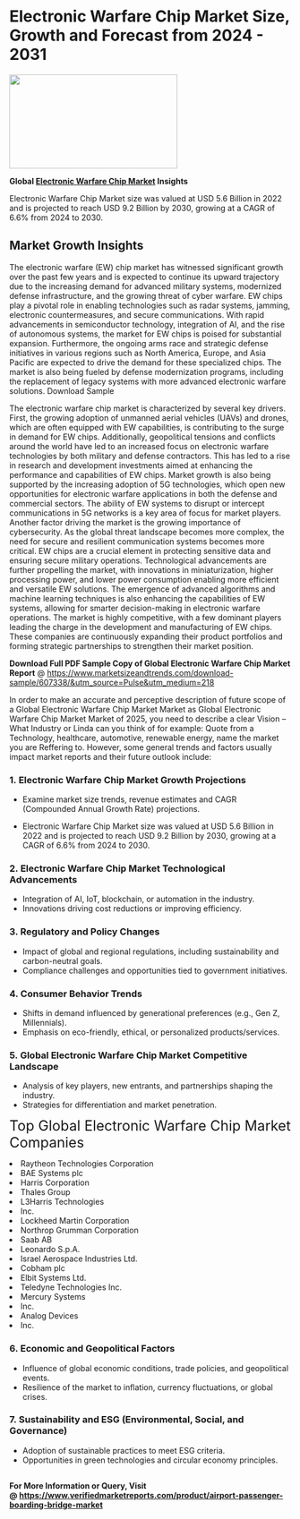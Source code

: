 <H1>Electronic Warfare Chip Market Size, Growth and Forecast from 2024 - 2031</H1><img class="aligncenter size-medium wp-image-584254" src="https://thirdeyenews.in/wp-content/uploads/2024/09/Global-Market-Research-300x168.jpeg" alt="" width="300" height="168" /><p><strong>Global&nbsp;<a href="https://www.marketsizeandtrends.com/download-sample/607338/&amp;utm_source=Pulse&amp;utm_medium=218">Electronic Warfare Chip Market</a> Insights</strong></p><p>Electronic Warfare Chip Market size was valued at USD 5.6 Billion in 2022 and is projected to reach USD 9.2 Billion by 2030, growing at a CAGR of 6.6% from 2024 to 2030.</p><p><h2>Market Growth Insights</h2> <p>The electronic warfare (EW) chip market has witnessed significant growth over the past few years and is expected to continue its upward trajectory due to the increasing demand for advanced military systems, modernized defense infrastructure, and the growing threat of cyber warfare. EW chips play a pivotal role in enabling technologies such as radar systems, jamming, electronic countermeasures, and secure communications. With rapid advancements in semiconductor technology, integration of AI, and the rise of autonomous systems, the market for EW chips is poised for substantial expansion. Furthermore, the ongoing arms race and strategic defense initiatives in various regions such as North America, Europe, and Asia Pacific are expected to drive the demand for these specialized chips. The market is also being fueled by defense modernization programs, including the replacement of legacy systems with more advanced electronic warfare solutions. Download Sample</p> <p>The electronic warfare chip market is characterized by several key drivers. First, the growing adoption of unmanned aerial vehicles (UAVs) and drones, which are often equipped with EW capabilities, is contributing to the surge in demand for EW chips. Additionally, geopolitical tensions and conflicts around the world have led to an increased focus on electronic warfare technologies by both military and defense contractors. This has led to a rise in research and development investments aimed at enhancing the performance and capabilities of EW chips. Market growth is also being supported by the increasing adoption of 5G technologies, which open new opportunities for electronic warfare applications in both the defense and commercial sectors. The ability of EW systems to disrupt or intercept communications in 5G networks is a key area of focus for market players. Another factor driving the market is the growing importance of cybersecurity. As the global threat landscape becomes more complex, the need for secure and resilient communication systems becomes more critical. EW chips are a crucial element in protecting sensitive data and ensuring secure military operations. Technological advancements are further propelling the market, with innovations in miniaturization, higher processing power, and lower power consumption enabling more efficient and versatile EW solutions. The emergence of advanced algorithms and machine learning techniques is also enhancing the capabilities of EW systems, allowing for smarter decision-making in electronic warfare operations. The market is highly competitive, with a few dominant players leading the charge in the development and manufacturing of EW chips. These companies are continuously expanding their product portfolios and forming strategic partnerships to strengthen their market position. </p><p><span class=""><strong>Download Full PDF Sample Copy of Global Electronic Warfare Chip Market Report</strong> @ <a href="https://www.marketsizeandtrends.com/download-sample/607338/&amp;utm_source=Pulse&amp;utm_medium=218" target="_blank">https://www.marketsizeandtrends.com/download-sample/607338/&amp;utm_source=Pulse&amp;utm_medium=218</a></span></p><p>In order to make an accurate and perceptive description of future scope of a Global&nbsp;Electronic Warfare Chip Market Market as Global&nbsp;Electronic Warfare Chip Market Market of 2025, you need to describe a clear Vision &ndash; What Industry or Linda can you think of for example: Quote from a Technology, healthcare, automotive, renewable energy, name the market you are Reffering to. However, some general trends and factors usually impact market reports and their future outlook include:</p><h3>1.&nbsp;<strong>Electronic Warfare Chip Market Growth Projections</strong></h3><ul><li>Examine market size trends, revenue estimates and CAGR (Compounded Annual Growth Rate) projections.</li><li><p>Electronic Warfare Chip Market size was valued at USD 5.6 Billion in 2022 and is projected to reach USD 9.2 Billion by 2030, growing at a CAGR of 6.6% from 2024 to 2030.</p></li></ul><h3>2.&nbsp;<strong>Electronic Warfare Chip Market Technological Advancements</strong></h3><ul><li>Integration of AI, IoT, blockchain, or automation in the industry.</li><li>Innovations driving cost reductions or improving efficiency.</li></ul><h3>3.&nbsp;<strong>Regulatory and Policy Changes</strong></h3><ul><li>Impact of global and regional regulations, including sustainability and carbon-neutral goals.</li><li>Compliance challenges and opportunities tied to government initiatives.</li></ul><h3>4.&nbsp;<strong>Consumer Behavior Trends</strong></h3><ul><li>Shifts in demand influenced by generational preferences (e.g., Gen Z, Millennials).</li><li>Emphasis on eco-friendly, ethical, or personalized products/services.</li></ul><h3>5.&nbsp;<strong>Global Electronic Warfare Chip Market Competitive Landscape</strong></h3><ul><li>Analysis of key players, new entrants, and partnerships shaping the industry.</li><li>Strategies for differentiation and market penetration.</li></ul><p data-pm-slice="1 1 []"><span style="color: inherit; font-family: inherit; font-size: 25px;">Top Global Electronic Warfare Chip Market Companies</span></p><div class="" data-test-id=""><p><li>Raytheon Technologies Corporation</li><li> BAE Systems plc</li><li> Harris Corporation</li><li> Thales Group</li><li> L3Harris Technologies</li><li> Inc.</li><li> Lockheed Martin Corporation</li><li> Northrop Grumman Corporation</li><li> Saab AB</li><li> Leonardo S.p.A.</li><li> Israel Aerospace Industries Ltd.</li><li> Cobham plc</li><li> Elbit Systems Ltd.</li><li> Teledyne Technologies Inc.</li><li> Mercury Systems</li><li> Inc.</li><li> Analog Devices</li><li> Inc.</li></p></div><h3>6.&nbsp;<strong>Economic and Geopolitical Factors</strong></h3><ul><li>Influence of global economic conditions, trade policies, and geopolitical events.</li><li>Resilience of the market to inflation, currency fluctuations, or global crises.</li></ul><h3>7.&nbsp;<strong>Sustainability and ESG (Environmental, Social, and Governance)</strong></h3><ul><li>Adoption of sustainable practices to meet ESG criteria.</li><li>Opportunities in green technologies and circular economy principles.</li></ul><h2><strong style="font-size: 14px;">For More Information or Query, Visit @&nbsp;</strong><a style="background-color: #ffffff; font-size: 14px;" href="https://www.marketsizeandtrends.com/report/electronic-warfare-chip-market/" target="_blank">https://www.verifiedmarketreports.com/product/airport-passenger-boarding-bridge-market</a></h2>

